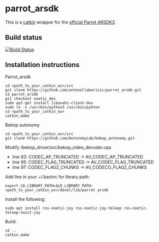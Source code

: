 # parrot_arsdk

This is a [catkin](http://wiki.ros.org/catkin) wrapper for the [official Parrot ARSDK3](https://github.com/Parrot-Developers/arsdk_manifests).

## Build status

[![Build Status](https://travis-ci.org/AutonomyLab/parrot_arsdk.svg?branch=indigo-devel)](https://travis-ci.org/AutonomyLab/parrot_arsdk)

## Installation instructions

Parrot_arsdk

```
cd <path_to_your_catkin_ws>/src
git clone https://github.com/antonellabarisic/parrot_arsdk.git
cd parrot_arsdk
git checkout noetic_dev
sudo apt-get install libavahi-client-dev
sudo ln -s /usr/bin/python3 /usr/bin/pyhton
cd <path_to_your_catkin_ws>
catkin_make
```

Bebop autonomy
```
cd <path_to_your_catkin_ws>/src
git clone https://github.com/AutonomyLab/bebop_autonomy.git
```
Modify /bebop_driver/src/bebop_video_decoder.cpp
- line 93: CODEC_AP_TRUNCATED -> AV_CODEC_AP_TRUNCATED
- line 95: CODEC_FLAG_TRUNCATED -> AV_CODEC_FLAG_TRUNCATED
- line 97: CODEC_FLAG2_CHUNKS -> AV_CODECO_FLAG2_CHUNKS


Add line in your ~/.bashrc for library path:
```
export LD_LIBRARY_PATH=$LD_LIBRARY_PATH:<path_to_your_catkin_ws>/devel/lib/parrot_arsdk
```
Install the following:
```
sudo apt install ros-noetic-joy ros-noetic-joy-teleop ros-noetic-teleop-twist-joy
```
Build:
```
cd ..
catkin_make
```
